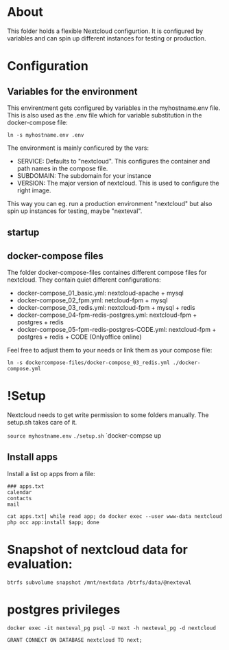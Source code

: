 # About

This folder holds a flexible Nextcloud configurtion. It is configured by variables and can spin up different instances for testing or production.

# Configuration

## Variables for the environment

This envirentment gets configured by variables in the myhostname.env file. This  is also used as the .env file which for variable substitution in the docker-compose file:

`ln -s myhostname.env .env`

The environment is mainly conficured by the vars:

- SERVICE: Defaults to "nextcloud". This configures the container and path names in the compose file.
- SUBDOMAIN: The subdomain for your instance
- VERSION: The major version of nextcloud. This is used to configure the right image.

This way you can eg. run a production environment "nextcloud" but also spin up instances for testing, maybe "nexteval". 

## startup




## docker-compose files

The folder docker-compose-files containes different compose files for nextcloud. They contain quiet different configurations:

- docker-compose_01_basic.yml: nextcloud-apache + mysql
- docker-compose_02_fpm.yml: netcloud-fpm + mysql
- docker-compose_03_redis.yml: nextcloud-fpm + mysql + redis
- docker-compose_04-fpm-redis-postgres.yml: nextcloud-fpm + postgres + redis
- docker-compose_05-fpm-redis-postgres-CODE.yml: nextcloud-fpm + postgres + redis + CODE (Onlyoffice online)

Feel free to adjust them to your needs or link them as your compose file:

`ln -s dockercompose-files/docker-compose_03_redis.yml ./docker-compose.yml`



# !Setup

Nextcloud needs to get write permission to some folders manually. The setup.sh takes care of it.

`source myhostname.env`
`./setup.sh`
`docker-compse up

## Install apps

Install a list op apps from a file:

	### apps.txt
	calendar
	contacts
	mail

`cat apps.txt| while read app; do docker exec --user www-data nextcloud php occ app:install $app; done`


# Snapshot of nextcloud data for evaluation:

`btrfs subvolume snapshot /mnt/nextdata /btrfs/data/@nexteval`



# postgres privileges

`docker exec -it nexteval_pg psql -U next -h nexteval_pg -d nextcloud`

`GRANT CONNECT ON DATABASE nextcloud TO next;`



